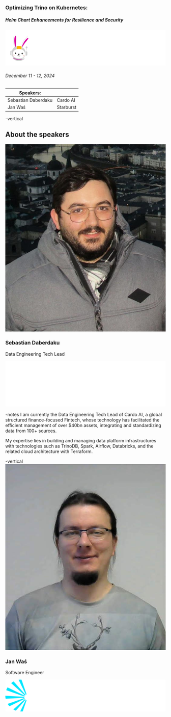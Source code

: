 ### Optimizing Trino on Kubernetes:
##### Helm Chart Enhancements for Resilience and Security
![](assets/trino-summit-logo.png)  <!-- .element width="40%" style="float: none;" title="Trino Summit logo" -->

###### December 11 - 12, 2024

| Speakers:           |           |
|---------------------|-----------|
| Sebastian Daberdaku | Cardo AI  |
| Jan Wa&sacute;      | Starburst |

-vertical

## About the speakers
![](assets/Sebastian_Daberdaku.jpg)  <!-- .element width="15%" style="float: none;" title="Sebastian Daberdaku" -->

### Sebastian Daberdaku

Data Engineering Tech Lead

![](assets/cardo-ai-logo.png)  <!-- .element width="40%" style="float: none;" title="Cardo AI Logo" -->

-notes 
I am currently the Data Engineering Tech Lead of Cardo AI, a global structured finance-focused Fintech, whose technology has facilitated the efficient management of over $40bn assets, integrating and standardizing data from 100+ sources. 

My expertise lies in building and managing data platform infrastructures with technologies such as TrinoDB, Spark, Airflow, Databricks, and the related cloud architecture with Terraform. 

-vertical
![](assets/Jan_Was.jpg)  <!-- .element width="15%" style="float: none;" title="Jan Wa&sacute;" -->

### Jan Wa&sacute;

Software Engineer

![](assets/starburst_logo.png)  <!-- .element width="40%" style="float: none;" title="Starburst Logo" -->
